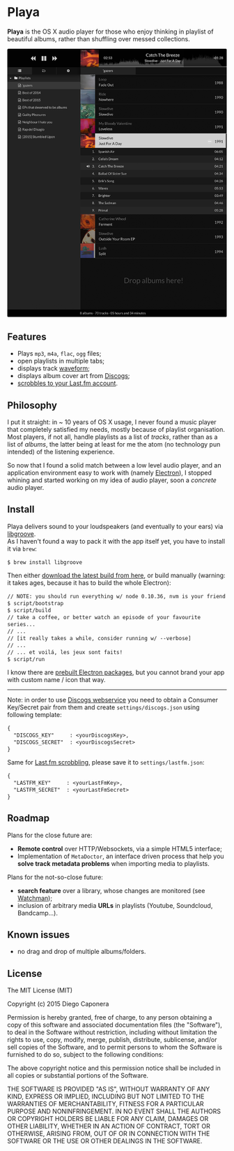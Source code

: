 # Playa

**Playa** is the OS X audio player for those who enjoy thinking in playlist of beautiful albums, rather than shuffling over messed collections.

![Playa Screenshot](docs/images/playa.png)

## Features

- Plays `mp3`, `m4a`, `flac`, `ogg` files;
- open playlists in multiple tabs;
- displays track [waveform](https://github.com/andrewrk/waveform);
- displays album cover art from [Discogs](https://www.discogs.com/developers/);
- [scrobbles to your Last.fm account](http://www.last.fm/about).

## Philosophy

I put it straight: in ~ 10 years of OS X usage, I never found a music player that completely satisfied my needs, mostly because of playlist organisation.
Most players, if not all, handle playlists as a list of _tracks_, rather than as a list of _albums_, the latter being at least for me the atom (no technology pun intended) of the listening experience.

So now that I found a solid match between a low level audio player, and an application environment easy to work with (namely [Electron](https://github.com/atom/electron)), I stopped whining and started working on my idea of audio player, soon a _concrete_ audio player.

## Install

Playa delivers sound to your loudspeakers (and eventually to your ears) via [libgroove](https://github.com/andrewrk/libgroove).  
As I haven't found a way to pack it with the app itself yet, you have to install it via `brew`:

    $ brew install libgroove

Then either [download the latest build from here](https://github.com/moonwave99/playa/releases), or build manually (warning: it takes ages, because it has to build the whole Electron):

    // NOTE: you should run everything w/ node 0.10.36, nvm is your friend
    $ script/bootstrap
    $ script/build
    // take a coffee, or better watch an episode of your favourite series...
    // ...
    // [it really takes a while, consider running w/ --verbose]
    // ...
    // ... et voilá, les jeux sont faits!
    $ script/run

I know there are [prebuilt Electron packages](https://github.com/mafintosh/electron-prebuilt), but you cannot brand your app with custom name / icon that way.

---

Note: in order to use [Discogs webservice](https://www.discogs.com/developers/) you need to obtain a Consumer Key/Secret pair from them and create `settings/discogs.json` using following template:

    {
      "DISCOGS_KEY"     : <yourDiscogsKey>,
      "DISCOGS_SECRET"  : <yourDiscogsSecret>
    }

Same for [Last.fm scrobbling](http://www.last.fm/api/scrobbling), please save it to `settings/lastfm.json`:

    {
      "LASTFM_KEY"     : <yourLastFmKey>,
      "LASTFM_SECRET"  : <yourLastFmSecret>
    }

## Roadmap

Plans for the close future are:

- **Remote control** over HTTP/Websockets, via a simple HTML5 interface;
- Implementation of `MetaDoctor`, an interface driven process that help you **solve track metadata problems** when importing media to playlists.

Plans for the not-so-close future:

- **search feature** over a library, whose changes are monitored (see [Watchman](https://facebook.github.io/watchman/));
- inclusion of arbitrary media **URLs** in playlists (Youtube, Soundcloud, Bandcamp...).

## Known issues

- no drag and drop of multiple albums/folders.

## License

The MIT License (MIT)

Copyright (c) 2015 Diego Caponera

Permission is hereby granted, free of charge, to any person obtaining a copy
of this software and associated documentation files (the "Software"), to deal
in the Software without restriction, including without limitation the rights
to use, copy, modify, merge, publish, distribute, sublicense, and/or sell
copies of the Software, and to permit persons to whom the Software is
furnished to do so, subject to the following conditions:

The above copyright notice and this permission notice shall be included in
all copies or substantial portions of the Software.

THE SOFTWARE IS PROVIDED "AS IS", WITHOUT WARRANTY OF ANY KIND, EXPRESS OR
IMPLIED, INCLUDING BUT NOT LIMITED TO THE WARRANTIES OF MERCHANTABILITY,
FITNESS FOR A PARTICULAR PURPOSE AND NONINFRINGEMENT. IN NO EVENT SHALL THE
AUTHORS OR COPYRIGHT HOLDERS BE LIABLE FOR ANY CLAIM, DAMAGES OR OTHER
LIABILITY, WHETHER IN AN ACTION OF CONTRACT, TORT OR OTHERWISE, ARISING FROM,
OUT OF OR IN CONNECTION WITH THE SOFTWARE OR THE USE OR OTHER DEALINGS IN
THE SOFTWARE.
